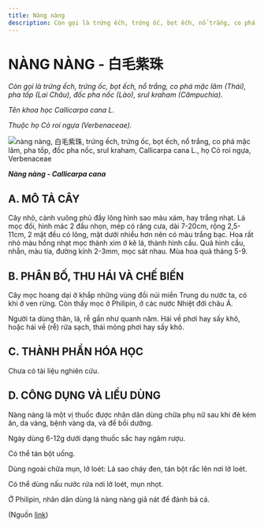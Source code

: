 ```yaml
---
title: Nàng nàng
description: Còn gọi là trứng ếch, trứng ốc, bọt ếch, nổ trắng, co phá mặc lăm (Thái), pha tốp (Lai Châu), đốc pha nốc (Lào), srul kraham (Cămpuchia). Tên khoa học Callicarpa cana L. Thuộc họ Cỏ roi ngựa (Verbenaceae).
---
```

# NÀNG NÀNG - 白毛紫珠

*Còn gọi là trứng ếch, trứng ốc, bọt ếch, nổ trắng, co phá mặc lăm (Thái), pha tốp (Lai Châu), đốc pha nốc (Lào), srul kraham (Cămpuchia).*

*Tên khoa học Callicarpa cana L.*

*Thuộc họ Cỏ roi ngựa (Verbenaceae).*

![nàng nàng, 白毛紫珠, trứng ếch, trứng ốc, bọt ếch, nổ trắng, co phá mặc lăm, pha tốp, đốc pha nốc, srul kraham, Callicarpa cana L., họ Cỏ roi ngựa, Verbenaceae](/imgs/do-tat-loi/ctvvtvn/nang-nang.jpg)

***Nàng nàng - Callicarpa cana***

## A. MÔ TẢ CÂY

Cây nhỏ, cành vuông phủ đầy lông hình sao màu xám, hay trắng nhạt. Lá mọc đối, hình mác 2 đầu nhọn, mép có răng cưa, dài 7-20cm, rộng 2,5-11cm, 2 mặt đều có lông, mặt dưới nhiều hơn nên có màu trắng bạc. Hoa rất nhỏ màu hồng nhạt mọc thành xim ở kẽ lá, thành hình cầu. Quả hình cầu, nhẵn, màu tía, đường kính 2-3mm, mọc sát nhau. Mùa hoa quả tháng 5-9.

## B. PHÂN BỐ, THU HÁI VÀ CHẾ BIẾN

Cây mọc hoang dại ở khắp những vùng đồi núi miền Trung du nước ta, có khi ở ven rừng. Còn thấy mọc ở Philipin, ở các nước Nhiệt đới châu Á.

Người ta dùng thân, lá, rễ gần như quanh năm. Hái về phơi hay sấy khô, hoặc hái về (rễ) rửa sạch, thái mỏng phơi hay sấy khô.

## C. THÀNH PHẦN HÓA HỌC

Chưa có tài liệu nghiên cứu.

## D. CÔNG DỤNG VÀ LIỀU DÙNG

Nàng nàng là một vị thuốc được nhân dân dùng chữa phụ nữ sau khi đẻ kém ăn, da vàng, bệnh vàng da, và để bồi dưỡng.

Ngày dùng 6-12g dưới dạng thuốc sắc hay ngâm rượu.

Có thể tán bột uống.

Dùng ngoài chữa mụn, lở loét: Lá sao cháy đen, tán bột rắc lên nơi lở loét.

Có thể dùng nấu nước rửa nơi lở loét, mụn nhọt.

Ở Philipin, nhân dân dùng lá nàng nàng giã nát để đánh bả cá.

(Nguồn <a href="http://www.thuocvuonnha.com/nhung-cay-thuoc-va-vi-thuoc-viet-nam/ket-qua-tra-cuu/nang-nang" target="_blank">link</a>)
